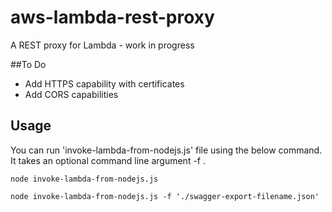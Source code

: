 # aws-lambda-rest-proxy
A REST proxy for Lambda - work in progress

##To Do
- Add HTTPS capability with certificates
- Add CORS capabilities

## Usage
You can run 'invoke-lambda-from-nodejs.js' file using the below command. It takes an optional command line argument -f <the swagger API definition JSON file>. 
```
node invoke-lambda-from-nodejs.js
```
```
node invoke-lambda-from-nodejs.js -f './swagger-export-filename.json'
```
